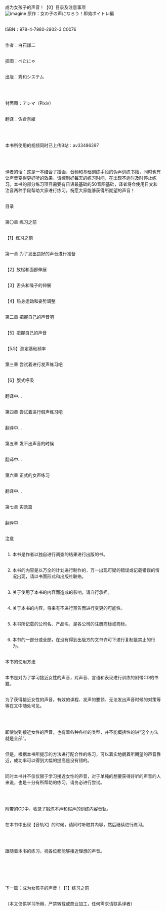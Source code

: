成为女孩子的声音！【0】目录及注意事项 <br>
![imagine](https://pic4.zhimg.com/80/v2-38cf2ae4dcb762d9c567efb2f1f63186_hd.jpg)
原作：女の子の声になろう！即効ボイトレ編 <br> <br>

ISBN：978-4-7980-2902-3 C0076 <br> <br>

作者：白石謙二 <br> <br>

插图：べたにゃ <br> <br>

出版：秀和システム <br> <br> <br> <br>



封面图：アシマ（Pixiv） <br> <br>

翻译：佐倉奈緒 <br> <br> <br> <br>



本书所使用的视频同时已上传B站：av33486397 <br> <br> <br> <br>



译者的话：这是一本结合了插画、音频和基础训练手段的伪声训练书籍，同时也有让声音变得更好听的效果。请控制好每天的练习时间，在出现不适时及时停止练习。本书的部分练习项目需要有日语最基础的50音图基础，译者将会使用日文和注音两种手段帮助大家进行练习。祝愿大家能够获得所期望的声音！ <br> <br>

目录 <br> <br>

第〇章 练习之前 <br> <br>

【1】练习之前 <br> <br>

第一章 为了发出良好的声音进行准备 <br> <br>

【2】放松和面部伸展 <br> <br>

【3】舌头和嗓子的伸展 <br> <br>

【4】热身运动和姿势调整 <br> <br>

第二章 把握自己的声音吧 <br> <br>

【5】把握自己的声音 <br> <br>

【5.5】测定基础频率 <br> <br>

第三章 尝试着进行发声练习吧 <br> <br>

【6】腹式呼吸 <br> <br>

翻译中... <br> <br>

第四章 尝试着进行假声练习吧 <br> <br>

翻译中... <br> <br>

第五章 发不出声音的时候 <br> <br>

翻译中... <br> <br>

第六章 正式的女声练习 <br> <br>

翻译中... <br> <br>

第七章 实录篇 <br> <br>

翻译中... <br> <br>

注意 <br> <br>

1. 本书是作者以独自进行调查的结果进行出版的书。 <br> <br>

2. 本书的内容是以万全的计划进行制作的，万一出现可疑的错误或记载错误的情况出现，请以书面形式和出版社联络。 <br> <br>

3. 关于使用了本书的内容而造成的影响，请自行承担。 <br> <br>

4. 关于本书的内容，将来有不进行预告而进行变更的可能性。 <br> <br>

5. 本书所记载的公司名、产品名，是各公司的注册商标或商标。 <br> <br>

6. 本书的一部分或全部，在没有得到出版方的文书许可下进行复制是禁止的行为。 <br> <br>

本书的使用方法 <br> <br>

本书是对为了学习接近女性的声音，对声音、言语和表现进行训练的附带CD的书籍。 <br> <br>

为了获得接近女性的声音，有效的课程、发声的要领、无法发出声音时候的对策等等在文中随处可见。 <br> <br> <br> <br>



即使说到接近女性的声音，也有着各种各样的类型，并不能概括性的讲“这个方法就是全部”。 <br> <br>

但是，根据本书所提示的方法进行配合性的练习，可以着实地朝着所期望的声音靠近，成功率可以得到大幅的提高是没有错的。 <br> <br>

同时本书并不仅仅限于学习接近女性的声音，对于单纯的想要获得好听的声音的人来说，也是十分有所帮助的练习，请务必进行尝试。 <br> <br> <br> <br>



附带的CD中，收录了锻炼本声和假声的训练内容音轨。 <br> <br>

在本书中出现【音轨X】的时候，请同时听取其内容，然后继续进行练习。 <br> <br> <br> <br>



跟随着本书的练习，祝各位都能够接近理想的声音。 <br> <br> <br> <br> <br> <br>





下一篇：成为女孩子的声音！【1】练习之前 <br> <br>

（本文仅供学习所用，严禁转载或商业加工，任何需求请联系译者） <br> <br>
